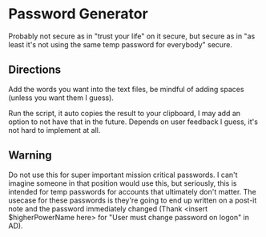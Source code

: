 # Password Generator

Probably not secure as in "trust your life" on it secure, but secure as in "as least it's not using the same temp password for everybody" secure.

## Directions

Add the words you want into the text files, be mindful of adding spaces (unless you want them I guess).

Run the script, it auto copies the result to your clipboard, I may add an option to not have that in the future. Depends on user feedback I guess, it's not hard to implement at all.

## Warning

Do not use this for super important mission critical passwords. I can't imagine someone in that position would use this, but seriously, this is intended for temp passwords for accounts that ultimately don't matter. The usecase for these passwords is they're going to end up written on a post-it note and the password immediately changed (Thank <insert $higherPowerName here> for "User must change password on logon" in AD).